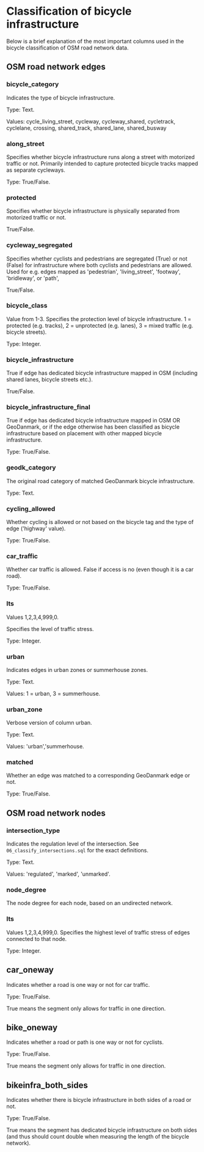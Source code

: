 # Classification of bicycle infrastructure

Below is a brief explanation of the most important columns used in the bicycle classification of OSM road network data.

## OSM road network edges

### bicycle_category

Indicates the type of bicycle infrastructure.

Type: Text.

Values: cycle_living_street, cycleway, cycleway_shared, cycletrack, cyclelane, crossing, shared_track, shared_lane, shared_busway

### along_street

Specifies whether bicycle infrastructure runs along a street with motorized traffic or not. Primarily intended to capture protected bicycle tracks mapped as separate cycleways.

Type: True/False.

### protected

Specifies whether bicycle infrastructure is physically separated from motorized traffic or not.

True/False.

### cycleway_segregated

Specifies whether cyclists and pedestrians are segregated (True) or not (False) for infrastructure where both cyclists and pedestrians are allowed. Used for e.g. edges mapped as 'pedestrian', 'living_street', 'footway', 'bridleway', or 'path',

True/False.

### bicycle_class

Value from 1-3. Specifies the protection level of bicycle infrastructure. 1 = protected (e.g. tracks), 2 = unprotected (e.g. lanes), 3 = mixed traffic (e.g. bicycle streets).

Type: Integer.

### bicycle_infrastructure

True if edge has dedicated bicycle infrastructure mapped in OSM (including shared lanes, bicycle streets etc.).

True/False.

### bicycle_infrastructure_final

True if edge has dedicated bicycle infrastructure mapped in OSM OR GeoDanmark, or if the edge otherwise has been classified as bicycle infrastructure based on placement with other mapped bicycle infrastructure.

Type: True/False.

### geodk_category

The original road category of matched GeoDanmark bicycle infrastructure.

Type: Text.

### cycling_allowed

Whether cycling is allowed or not based on the bicycle tag and the type of edge ('highway' value).

Type: True/False.

### car_traffic

Whether car traffic is allowed. False if access is no (even though it is a car road).

Type: True/False.

### lts

Values 1,2,3,4,999,0.

Specifies the level of traffic stress.

Type: Integer.

### urban

Indicates edges in urban zones or summerhouse zones.

Type: Text.

Values: 1 = urban, 3 = summerhouse.

### urban_zone

Verbose version of column urban.

Type: Text.

Values: 'urban','summerhouse.

### matched

Whether an edge was matched to a corresponding GeoDanmark edge or not.

Type: True/False.

## OSM road network nodes

### intersection_type

Indicates the regulation level of the intersection. See `06_classify_intersections.sql` for the exact definitions.

Type: Text.

Values: 'regulated', 'marked', 'unmarked'.

### node_degree

The node degree for each node, based on an undirected network.

### lts

Values 1,2,3,4,999,0.
Specifies the highest level of traffic stress of edges connected to that node.

Type: Integer.

## car_oneway

Indicates whether a road is one way or not for car traffic.

Type: True/False.

True means the segment only allows for traffic in one direction.

## bike_oneway

Indicates whether a road or path is one way or not for cyclists.

Type: True/False.

True means the segment only allows for traffic in one direction.

## bikeinfra_both_sides

Indicates whether there is bicycle infrastructure in both sides of a road or not.

Type: True/False.

True means the segment has dedicated bicycle infrastructure on both sides (and thus should count double when measuring the length of the bicycle network).
